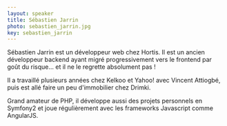 ```yaml
---
layout: speaker
title: Sébastien Jarrin
photo: sebastien_jarrin.jpg
key: sebastien_jarrin
---
```


Sébastien Jarrin est un développeur web chez Hortis. Il est un ancien développeur backend ayant migré progressivement vers le frontend par goût du risque... et il ne le regrette absolument pas !

Il a travaillé plusieurs années chez Kelkoo et Yahoo! avec Vincent Attiogbé, puis est allé faire un peu d'immobilier chez Drimki.

Grand amateur de PHP, il développe aussi des projets personnels en Symfony2 et joue régulièrement avec les frameworks Javascript comme AngularJS.